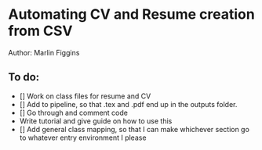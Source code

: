# Automating CV and Resume creation from CSV
Author: Marlin Figgins

## To do:
- [] Work on class files for resume and CV
- [] Add to pipeline, so that .tex and .pdf end up in the outputs folder.
- [] Go through and comment code
- Write tutorial and give guide on how to use this
- [] Add general class mapping, so that I can make whichever section go to whatever entry environment I please
